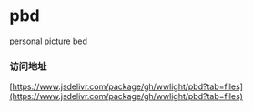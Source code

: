# pbd
personal picture bed

### 访问地址
[https://www.jsdelivr.com/package/gh/wwlight/pbd?tab=files](https://www.jsdelivr.com/package/gh/wwlight/pbd?tab=files)
